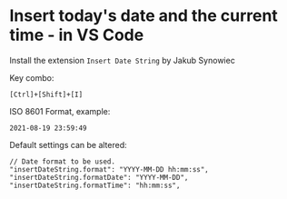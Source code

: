 ﻿# Insert today's date and the current time - in VS Code

Install the extension `Insert Date String` by Jakub Synowiec

Key combo:

	[Ctrl]+[Shift]+[I]

ISO 8601 Format, example:

	2021-08-19 23:59:49

Default settings can be altered:

	// Date format to be used.
	"insertDateString.format": "YYYY-MM-DD hh:mm:ss",
	"insertDateString.formatDate": "YYYY-MM-DD",
	"insertDateString.formatTime": "hh:mm:ss",
